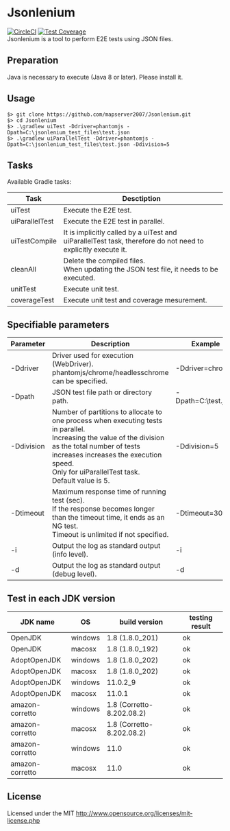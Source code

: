 # Jsonlenium
[![CircleCI](https://circleci.com/gh/mapserver2007/Jsonlenium/tree/master.svg?style=svg)](https://circleci.com/gh/mapserver2007/Jsonlenium/tree/master)
[![Test Coverage](https://api.codeclimate.com/v1/badges/fa780bc872652811102c/test_coverage)](https://codeclimate.com/github/mapserver2007/Jsonlenium/test_coverage)  
Jsonlenium is a tool to perform E2E tests using JSON files.

## Preparation
Java is necessary to execute (Java 8 or later). Please install it.

## Usage
```
$> git clone https://github.com/mapserver2007/Jsonlenium.git
$> cd Jsonlenium
$> .\gradlew uiTest -Ddriver=phantomjs -Dpath=C:\jsonlenium_test_files\test.json
$> .\gradlew uiParallelTest -Ddriver=phantomjs -Dpath=C:\jsonlenium_test_files\test.json -Ddivision=5
```

## Tasks
Available Gradle tasks:

| Task           | Desctiption                                                                                                  |
|----------------|--------------------------------------------------------------------------------------------------------------|
| uiTest         | Execute the E2E test.                                                                                        |
| uiParallelTest | Execute the E2E test in parallel.                                                                            |
| uiTestCompile  | It is implicitly called by a uiTest and uiParallelTest task, therefore do not need to explicitly execute it. |
| cleanAll       | Delete the compiled files.<br>When updating the JSON test file, it needs to be executed.                     |
| unitTest       | Execute unit test.                                                                                          |
| coverageTest   | Execute unit test and coverage mesurement.                                                                   |

## Specifiable parameters

| Parameter  | Description                                                                                                                                                                                                                                             | Example                 | Required |
|------------|---------------------------------------------------------------------------------------------------------------------------------------------------------------------------------------------------------------------------------------------------------|-------------------------|----------|
| -Ddriver   | Driver used for execution (WebDriver).<br>phantomjs/chrome/headlesschrome can be specified.                                                                                                                                                             | -Ddriver=chrome         | ◯        |
| -Dpath     | JSON test file path or directory path.                                                                                                                                                                                                                  | -Dpath=C:\test.json     | ◯        |
| -Ddivision | Number of partitions to allocate to one process when executing tests in parallel.<br>Increasing the value of the division as the total number of tests increases increases the execution speed.<br>Only for uiParallelTest task.<br>Default value is 5. | -Ddivision=5            | -        |
| -Dtimeout  | Maximum response time of running test (sec).<br>If the response becomes longer than the timeout time, it ends as an NG test.<br>Timeout is unlimited if not specified.                                                                                  | -Dtimeout=300           | -        |
| -i         | Output the log as standard output (info level).                                                                                                                                                                                                         | -i                      | -        |
| -d         | Output the log as standard output (debug level).                                                                                                                                                                                                        | -d                      | -        |

## Test in each JDK version
| JDK name        | OS      | build version             | testing result |
|-----------------|---------|---------------------------|----------------|
| OpenJDK         | windows | 1.8 (1.8.0_201)           | ok             |
| OpenJDK         | macosx  | 1.8 (1.8.0_192)           | ok             |
| AdoptOpenJDK    | windows | 1.8 (1.8.0_202)           | ok             |
| AdoptOpenJDK    | macosx  | 1.8 (1.8.0_202)           | ok             |
| AdoptOpenJDK    | windows | 11.0.2_9                  | ok             |
| AdoptOpenJDK    | macosx  | 11.0.1                    | ok             |
| amazon-corretto | windows | 1.8 (Corretto-8.202.08.2) | ok             |
| amazon-corretto | macosx  | 1.8 (Corretto-8.202.08.2) | ok             |
| amazon-corretto | windows | 11.0                      | ok             |
| amazon-corretto | macosx  | 11.0                      | ok             |

## License
Licensed under the MIT
http://www.opensource.org/licenses/mit-license.php
